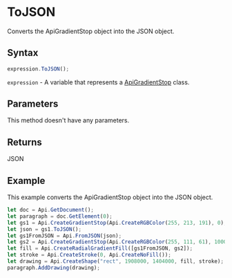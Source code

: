# ToJSON

Converts the ApiGradientStop object into the JSON object.

## Syntax

```javascript
expression.ToJSON();
```

`expression` - A variable that represents a [ApiGradientStop](../ApiGradientStop.md) class.

## Parameters

This method doesn't have any parameters.

## Returns

JSON

## Example

This example converts the ApiGradientStop object into the JSON object.

```javascript editor-docx
let doc = Api.GetDocument();
let paragraph = doc.GetElement(0);
let gs1 = Api.CreateGradientStop(Api.CreateRGBColor(255, 213, 191), 0);
let json = gs1.ToJSON();
let gs1FromJSON = Api.FromJSON(json);
let gs2 = Api.CreateGradientStop(Api.CreateRGBColor(255, 111, 61), 100000);
let fill = Api.CreateRadialGradientFill([gs1FromJSON, gs2]);
let stroke = Api.CreateStroke(0, Api.CreateNoFill());
let drawing = Api.CreateShape("rect", 1908000, 1404000, fill, stroke);
paragraph.AddDrawing(drawing);
```
